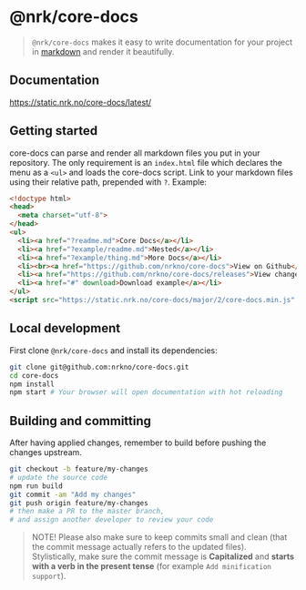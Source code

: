 # @nrk/core-docs

> `@nrk/core-docs` makes it easy to write documentation for your project in [markdown](https://github.com/markedjs/marked) and 
render it beautifully.

## Documentation

https://static.nrk.no/core-docs/latest/

## Getting started

core-docs can parse and render all markdown files you put in your repository. The only requirement is an `index.html` file which declares the menu as a `<ul>` and loads the core-docs script. Link to your markdown files using their relative path, prepended with `?`. Example:

```html
<!doctype html>
<head>
  <meta charset="utf-8">
</head>
<ul>
  <li><a href="?readme.md">Core Docs</a></li>
  <li><a href="?example/readme.md">Nested</a></li>
  <li><a href="?example/thing.md">More Docs</a></li>
  <li><br><a href="https://github.com/nrkno/core-docs">View on Github</a></li>
  <li><a href="https://github.com/nrkno/core-docs/releases">View changelog</a></li>
  <li><a href="#" download>Download example</a></li>
</ul>
<script src="https://static.nrk.no/core-docs/major/2/core-docs.min.js" charset="utf-8"></script>
```
## Local development
First clone `@nrk/core-docs` and install its dependencies:

```bash
git clone git@github.com:nrkno/core-docs.git
cd core-docs
npm install
npm start # Your browser will open documentation with hot reloading
```

## Building and committing
After having applied changes, remember to build before pushing the changes upstream.

```bash
git checkout -b feature/my-changes
# update the source code
npm run build
git commit -am "Add my changes"
git push origin feature/my-changes
# then make a PR to the master branch,
# and assign another developer to review your code
```

> NOTE! Please also make sure to keep commits small and clean (that the commit message actually refers to the updated files).  
> Stylistically, make sure the commit message is **Capitalized** and **starts with a verb in the present tense** (for example `Add minification support`).
